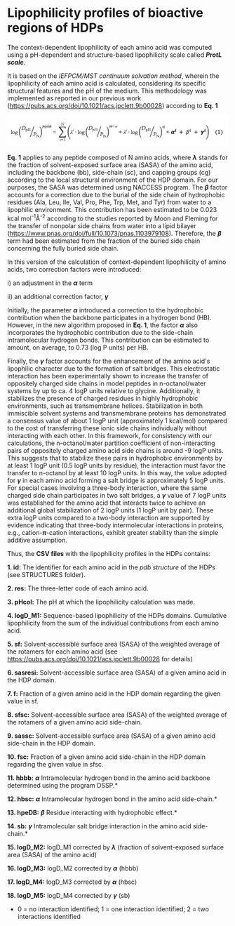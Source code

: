 # Lipophilicity profiles of bioactive regions of HDPs

The context-dependent lipophilicity of each amino acid was computed using a pH-dependent and structure-based lipophilicity scale called ***ProtL scale***.

It is based on the *IEFPCM/MST continuum solvation method*, wherein the lipophilicity of each amino acid is calculated, considering its specific structural features and the pH of the medium. This methodology was implemented as reported in our previous work (https://pubs.acs.org/doi/10.1021/acs.jpclett.9b00028) according to **Eq. 1**

![image](https://raw.githubusercontent.com/cbio3lab/SAR_RECOMBINANT_HDPs/main/PICTURES/eq1.png)


**Eq. 1** applies to any peptide composed of N amino acids, where **$\lambda$** stands for the fraction of solvent-exposed surface area (SASA) of the amino acid, including the backbone (bb), side-chain (sc), and capping groups (cg) according to the local structural environment of the HDP domain. For our purposes, the SASA was determined using NACCESS program. The **$\beta$** factor accounts for a correction due to the burial of the side chain of hydrophobic residues (Ala, Leu, Ile, Val, Pro, Phe, Trp, Met, and Tyr) from water to a lipophilic environment. This contribution has been estimated to be 0.023 kcal mol<sup>-1</sup>Å<sup>-2</sup> according to the studies reported by Moon and Fleming for the transfer of nonpolar side chains from water into a lipid bilayer (https://www.pnas.org/doi/full/10.1073/pnas.1103979108). Therefore, the **$\beta$** term had been estimated from the fraction of the buried side chain concerning the fully buried side chain.

In this version of the calculation of context-dependent lipophilicity of amino acids, two correction factors were introduced:

i) an adjustment in the **$\alpha$** term

ii) an additional correction factor, **$\gamma$** 

Initially, the parameter **$\alpha$** introduced a correction to the hydrophobic contribution when the backbone participates in a hydrogen bond (HB). However, in the new algorithm proposed in **Eq. 1**, the factor **$\alpha$** also incorporates the hydrophobic contribution due to the side-chain intramolecular hydrogen bonds. This contribution can be estimated to amount, on average, to 0.73 (log P units) per HB. 

Finally, the **$\gamma$** factor accounts for the enhancement of the amino acid's lipophilic character due to the formation of salt bridges. This electrostatic interaction has been experimentally shown to increase the transfer of oppositely charged side chains in model peptides in n-octanol/water systems by up to ca. 4 logP units relative to glycine. Additionally, it stabilizes the presence of charged residues in highly hydrophobic environments, such as transmembrane helices. Stabilization in both immiscible solvent systems and transmembrane proteins has demonstrated a consensus value of about 1 logP unit (approximately 1 kcal/mol) compared to the cost of transferring these ionic side chains individually without interacting with each other. In this framework, for consistency with our calculations, the n-octanol/water partition coefficient of non-interacting pairs of oppositely charged amino acid side chains is around -9 logP units. This suggests that to stabilize these pairs in hydrophobic environments by at least 1 logP unit (0.5 logP units by residue), the interaction must favor the transfer to n-octanol by at least 10 logP units. In this way, the value adopted for **$\gamma$** in each amino acid forming a salt bridge is approximately 5 logP units. For special cases involving a three-body interaction, where the same charged side chain participates in two salt bridges, a **$\gamma$** value of 7 logP units was established for the amino acid that interacts twice to achieve an additional global stabilization of 2 logP units (1 logP unit by pair). These extra logP units compared to a two-body interaction are supported by evidence indicating that three-body intermolecular interactions in proteins, e.g., cation-**$\pi$**-cation interactions, exhibit greater stability than the simple additive assumption.


Thus, the **CSV files** with the lipophilicity profiles in the HDPs contains:

**1. id:** The identifier for each amino acid in the *pdb structure* of the HDPs (see STRUCTURES folder).

**2. res:** The three-letter code of each amino acid.

**3. pHcol:** The pH at which the lipophilicity calculation was made.

**4. logD_M1:** Sequence-based lipophilicity of the HDPs domains. Cumulative lipophilicity from the sum of the individual contributions from each amino acid.

**5. sf:** Solvent-accessible surface area (SASA) of the weighted average of the rotamers for each amino acid (see https://pubs.acs.org/doi/10.1021/acs.jpclett.9b00028 for details)

**6. sasresi:** Solvent-accessible surface area (SASA) of a given amino acid in the HDP domain.

**7. f:** Fraction of a given amino acid in the HDP domain regarding the given value in sf. 

**8. sfsc:** Solvent-accessible surface area (SASA) of the weighted average of the rotamers of a given amino acid side-chain.

**9. sassc:** Solvent-accessible surface area (SASA) of a given amino acid side-chain in the HDP domain.

**10. fsc:** Fraction of a given amino acid side-chain in the HDP domain regarding the given value in sfsc. 

**11. hbbb:** **$\alpha$** Intramolecular hydrogen bond in the amino acid backbone determined using the program DSSP.*

**12. hbsc:** **$\alpha$** Intramolecular hydrogen bond in the amino acid side-chain.*

**13. hpeDB:** **$\beta$** Residue interacting with hydrophobic effect.*

**14. sb:** **$\gamma$** Intramolecular salt bridge interaction in the amino acid side-chain.*

**15. logD_M2:** logD_M1 corrected by **$\lambda$** (fraction of solvent-exposed surface area (SASA) of the amino acid)

**16. logD_M3:** logD_M2 corrected by **$\alpha$** (hbbb)

**17. logD_M4:** logD_M3 corrected by **$\alpha$** (hbsc)

**18. logD_M5:** logD_M4 corrected by **$\gamma$** (sb)

* 0 = no interaction identified; 1 = one interaction identified; 2 = two interactions identified
